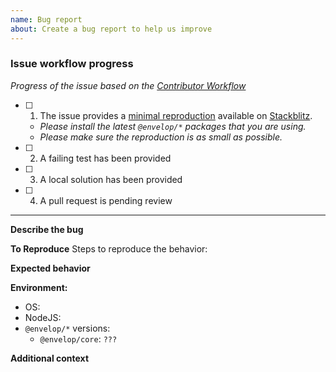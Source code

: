 ```yaml
---
name: Bug report
about: Create a bug report to help us improve
---
```


### Issue workflow progress

_Progress of the issue based on the
[Contributor Workflow](https://github.com/the-guild-org/Stack/blob/master/CONTRIBUTING.md#a-typical-contributor-workflow)_

- [ ] 1. The issue provides a
     [minimal reproduction](https://en.wikipedia.org/wiki/Minimal_reproducible_example) available on
     [Stackblitz](https://stackblitz.com/fork/node).
  - _Please install the latest `@envelop/*` packages that you are using._
  - _Please make sure the reproduction is as small as possible._
- [ ] 2. A failing test has been provided
- [ ] 3. A local solution has been provided
- [ ] 4. A pull request is pending review

---

**Describe the bug**

<!-- A clear and concise description of what the bug is. -->

**To Reproduce** Steps to reproduce the behavior:

**Expected behavior**

<!-- A clear and concise description of what you expected to happen. -->

**Environment:**

- OS:
- NodeJS:
- `@envelop/*` versions:
  - `@envelop/core`: `???`

**Additional context**

<!-- Add any other context about the problem here. -->
